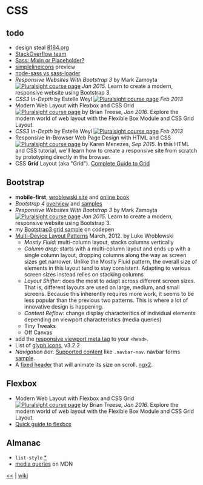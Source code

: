 # CSS

## todo

- design steal [8164.org](http://www.8164.org/)
- [StackOverflow team](https://stackoverflow.com/company/team)
- [Sass: Mixin or Placeholder?](https://www.sitepoint.com/sass-mixin-placeholder/)
- [simplelineicons](http://simplelineicons.com/) preview
- [node-sass vs sass-loader](https://stackoverflow.com/questions/33310216/scss-loader-with-webpack)
- _Responsive Websites With Bootstrap 3_ by Mark Zamoyta [![Pluralsight course page](https://img.shields.io/badge/Pluralsight-course-lightgrey.svg)](https://app.pluralsight.com/library/courses/responsive-websites-bootstrap3/table-of-contents) *Jan 2015*. Learn to create a modern, responsive website using Bootstrap 3.
- _CSS3 In-Depth_ by Estelle Weyl [![Pluralsight course page](https://img.shields.io/badge/Pluralsight-course-lightgrey.svg)](https://app.pluralsight.com/library/courses/css3-in-depth/table-of-contents) *Feb 2013*
- Modern Web Layout with Flexbox and CSS Grid [![Pluralsight course page](https://img.shields.io/badge/Pluralsight-course-lightgrey.svg)](https://app.pluralsight.com/library/courses/modern-web-layout-flexbox-css-grid/table-of-contents) by Brian Treese, *Jan 2016*. Explore the modern world of web layout with the Flexible Box Module and CSS Grid Layout.
- _CSS3 In-Depth_ by Estelle Weyl [![Pluralsight course page](https://img.shields.io/badge/Pluralsight-course-lightgrey.svg)](https://app.pluralsight.com/library/courses/css3-in-depth/table-of-contents) *Feb 2013*
- Responsive In-Browser Web Page Design with HTML and CSS [![Pluralsight course page](https://img.shields.io/badge/Pluralsight-course-lightgrey.svg)](https://app.pluralsight.com/library/courses/responsive-browser-web-page-design-html-css-2262/table-of-contents) by Karen Menezes, _Sep 2015_. In this HTML and CSS tutorial, we'll learn how to create a responsive site from scratch by prototyping directly in the browser.
- CSS **Grid** Layout (aka "Grid"). [Complete Guide to Grid](https://css-tricks.com/snippets/css/complete-guide-grid/)

## Bootstrap

- **mobile-first**, [wroblewski site](http://static.lukew.com/MobileFirst_LukeW.pdf) and [online book](http://www.ferrispark.com/audio/DOCUMENTS/mobile-first.pdf)
- _Bootstrap 4_ [overview](http://getbootstrap.com/docs/4.0/layout/overview/) and [samples](http://getbootstrap.com/docs/4.0/examples/)
- _Responsive Websites With Bootstrap 3_ by Mark Zamoyta [![Pluralsight course page](https://img.shields.io/badge/Pluralsight-course-lightgrey.svg)](https://app.pluralsight.com/library/courses/responsive-websites-bootstrap3/table-of-contents) *Jan 2015*. Learn to create a modern, responsive website using Bootstrap 3.
- my [Bootstrap3 grid sample](https://codepen.io/illegitimis/pen/zzwvRv) on codepen
- [Multi-Device Layout Patterns](https://www.lukew.com/ff/entry.asp?1514) March, 2012. by Luke Wroblewski
  - _Mostly Fluid_: multi-column layout, stacks columns vertically
  - _Column drop_: starts with a multi-column layout and ends up with a single column layout, dropping columns along the way as screen sizes get narrower. Unlike the Mostly Fluid pattern, the overall size of elements in this layout tend to stay consistent. Adapting to various screen sizes instead relies on stacking columns
  - _Layout Shifter_: does the most to adapt across different screen sizes. That is, different layouts are used on large, medium, and small screens. Because this inherently requires more work, it seems to be less popular than the previous two patterns. This is where a lot of innovative design is happening.
  - _Content Reflow_: change display characteritics of individual elements depending on viewport characteristics (media queries)
  - Tiny Tweaks
  - Off Canvas
- add the [responsive viewport meta tag](http://getbootstrap.com/docs/4.0/getting-started/introduction/#responsive-meta-tag) to your `<head>`.
- List of [glyph icons](http://glyphicons.bootstrapcheatsheets.com/), v3.2.2
- _Navigation bar_. [Supported content](https://getbootstrap.com/docs/4.0/components/navbar/#supported-content) like  `.navbar-nav`. navbar forms [sample](http://v4-alpha.getbootstrap.com/components/navbar/#forms).
- A [fixed header](https://github.com/codrops/AnimatedHeader) that will animate its size on scroll. [ngx2](https://github.com/mvanbeusekom/Angular-2---Animated-Header).

## Flexbox

- Modern Web Layout with Flexbox and CSS Grid [![Pluralsight course page](https://img.shields.io/badge/Pluralsight-course-lightgrey.svg)](https://app.pluralsight.com/library/courses/modern-web-layout-flexbox-css-grid/table-of-contents) by Brian Treese, *Jan 2016*. Explore the modern world of web layout with the Flexible Box Module and CSS Grid Layout.
- [Quick guide to flexbox](https://css-tricks.com/snippets/css/a-guide-to-flexbox/)

## Almanac

- `list-style` [*](https://css-tricks.com/almanac/properties/l/list-style/)
- [media queries](https://developer.mozilla.org/en-US/docs/Web/CSS/Media_Queries/Using_media_queries) on MDN

[<<](../README.md) | [wiki](https://github.com/illegitimis/Tutorial/wiki)

